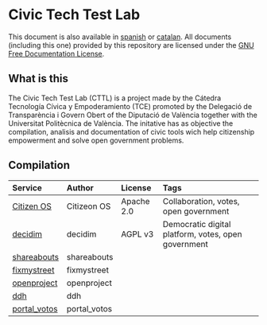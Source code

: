 # Civic Tech Test Lab
This document is also available in [spanish](README.md) or [catalan](README_cat.md). All documents (including this one) provided by this repository are licensed under the [GNU Free Documentation License](/LICENSE).

## What is this 

The Civic Tech Test Lab (CTTL) is a project made by the Cátedra Tecnología Cívica y Empoderamiento (TCE) promoted by the Delegació de Transparència i Govern Obert of the Diputació de València together with the Universitat Politècnica de València. The initative has as objective the compilation, analisis and documentation of civic tools wich help citizenship empowerment and solve open government problems.

## Compilation

| Service | Author | License | Tags |
| :--------- | :---------- | :--------- | :------ |
| [Citizen OS](/citizenos) | Citizeon OS | Apache 2.0 | Collaboration, votes, open government|
| [decidim](/decidim) | decidim | AGPL v3| Democratic digital platform, votes, open government|
| [shareabouts](/shareabouts) | shareabouts | |
| [fixmystreet](/fixmystreet) | fixmystreet | |
| [openproject](/openproject) | openproject | |
| [ddh](/ddh) | ddh | |
| [portal_votos](/portal_votos) | portal_votos | |
